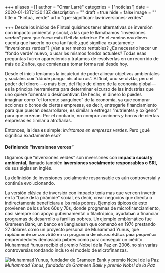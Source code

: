 +++
aliases = []
author = "Omar Larré"
categories = ["noticias"]
date = 2020-01-13T21:30:13Z
description = ""
draft = true
hide = false
image = ""
title = "Fintual, verde"
url = "que-significan-las-inversiones-verdes"

+++
Desde los inicios de Fintual quisimos tener alternativas de inversión con impacto ambiental y social, a las que le llamábamos “inversiones verdes” para que fuese más fácil de referirse. En el camino nos dimos cuenta que hacerlo no era tan fácil: ¿qué significa exactamente “inversiones verdes”? ¿Van a ser menos rentables? ¿Es necesario hacer un “fondo verde” nuevo, o usar los mismos fondos actuales? Todas esas preguntas fueron apareciendo y tratamos de resolverlas en un recorrido de más de 2 años, que comienza a tomar forma real desde hoy.

Desde el inicio teníamos la inquietud de poder alinear objetivos ambientales y sociales con “dónde pongo mis ahorros”. Al final, uno se olvida, pero el poder del dinero —o más bien, del flujo de dinero de la economía global— es la principal herramienta para determinar el curso de las industrias que uno quiere fomentar o desincentivar. De hecho, el dinero lo puedes imaginar como “el torrente sanguíneo” de la economía, ya que comprar acciones o bonos de ciertas empresas, es decir, entregarle financiamiento para que puedan desarrollarse, es similar a entregar “nutrientes y oxígeno” para que crezcan. Por el contrario, no comprar acciones y bonos de ciertas empresas es similar a atrofiarlas.

Entonces, la idea es simple: _invirtamos en empresas verdes._ Pero ¿qué significa exactamente eso?

#### Definiendo “inversiones verdes”

Digamos que “inversiones verdes” son inversiones con **impacto social y ambiental,** llamado también **inversiones socialmente responsables o SRI,** de sus siglas en inglés.

La definición de inversiones socialmente responsable es aún controversial y continúa evolucionando.

La versión clásica de inversión con impacto tenía mas que ver con invertir en la “base de la pirámide” social, es decir, crear negocios que directa o indirectamente beneficiara a los más pobres. Ejemplos típicos de esto provienen de los años 60s y 70s, donde programas de microfinanciamiento, casi siempre con apoyo gubernamental o filantrópico, ayudaban a financiar programas de desarrollo a familias pobres. Un ejemplo emblemático fue Grameen Bank, un banco en Bangladesh que comenzó en 1976 prestando 27 dólares como un proyecto personal de Muhammad Yunus, que rápidamente se convirtió en un programa de microcréditos para pequeños emprendedores demasiado pobres como para conseguir un crédito. Muhammad Yunus recibió el premio Nobel de la Paz en 2006, no sin varias controversias rondando incluso el modelo de microfinanzas.

![Muhammad Yunus, fundador de Grameen Bank y premio Nobel de la Paz](/uploads/yunus.jpg)_Muhammad Yunus, fundador de Grameen Bank y premio Nobel de la Paz_

